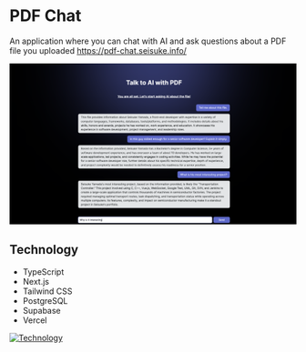 # PDF Chat
An application where you can chat with AI and ask questions about a PDF file you uploaded
https://pdf-chat.seisuke.info/

![Showcase](/public/showcase.png)

## Technology
- TypeScript
- Next.js
- Tailwind CSS
- PostgreSQL
- Supabase
- Vercel

[![Technology](https://skillicons.dev/icons?i=ts,nextjs,tailwind,postgres,supabase,vercel)](https://skillicons.dev)